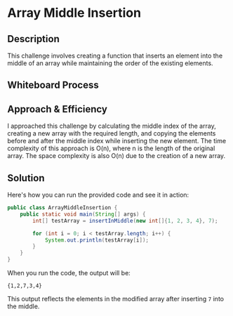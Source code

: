 # Array Middle Insertion

## Description
This challenge involves creating a function that inserts an element into the middle of an array while maintaining the order of the existing elements.

## Whiteboard Process
<!-- Embed your whiteboard image here if you have one -->

## Approach & Efficiency
I approached this challenge by calculating the middle index of the array, creating a new array with the required length, and copying the elements before and after the middle index while inserting the new element. The time complexity of this approach is O(n), where n is the length of the original array. The space complexity is also O(n) due to the creation of a new array.

## Solution
Here's how you can run the provided code and see it in action:

```java
public class ArrayMiddleInsertion {
    public static void main(String[] args) {
        int[] testArray = insertInMiddle(new int[]{1, 2, 3, 4}, 7);

        for (int i = 0; i < testArray.length; i++) {
            System.out.println(testArray[i]);
        }
    }
}
```

When you run the code, the output will be:

```
{1,2,7,3,4}
```

This output reflects the elements in the modified array after inserting `7` into the middle.
